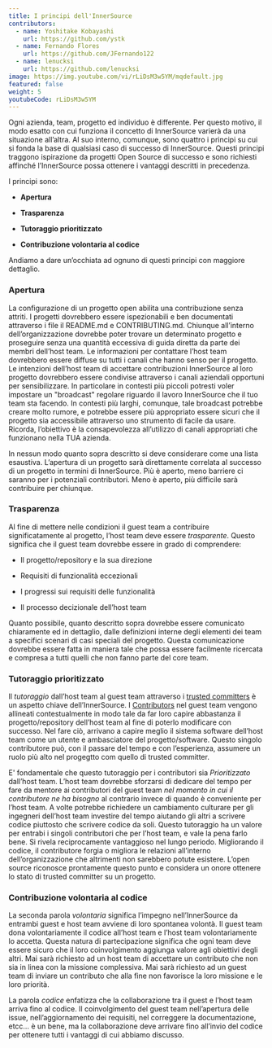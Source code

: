```yaml
---
title: I principi dell'InnerSource
contributors:
  - name: Yoshitake Kobayashi
    url: https://github.com/ystk
  - name: Fernando Flores
    url: https://github.com/JFernando122
  - name: lenucksi
    url: https://github.com/lenucksi
image: https://img.youtube.com/vi/rLiDsM3w5YM/mqdefault.jpg
featured: false
weight: 5
youtubeCode: rLiDsM3w5YM
---
```

<div class="paragraph">
<p>Ogni azienda, team, progetto ed individuo è differente.
Per questo motivo, il modo esatto con cui funziona il concetto di InnerSource varierà da una situazione all&#8217;altra.
Al suo interno, comunque, sono quattro i principi su cui si fonda la base di qualsiasi caso di successo di InnerSource.
Questi principi traggono ispirazione da progetti Open Source di successo e sono richiesti affinché l&#8217;InnerSource possa ottenere i vantaggi descritti in precedenza.</p>
</div>
<div class="paragraph">
<p>I principi sono:</p>
</div>
<div class="ulist">
<ul>
<li>
<p><strong>Apertura</strong></p>
</li>
<li>
<p><strong>Trasparenza</strong></p>
</li>
<li>
<p><strong>Tutoraggio prioritizzato</strong></p>
</li>
<li>
<p><strong>Contribuzione volontaria al codice</strong></p>
</li>
</ul>
</div>
<div class="paragraph">
<p>Andiamo a dare un&#8217;occhiata ad ognuno di questi principi con maggiore dettaglio.</p>
</div>
<div class="sect2">
<h3 id="_apertura">Apertura</h3>
<div class="paragraph">
<p>La configurazione di un progetto open abilita una contribuzione senza attriti.
I progetti dovrebbero essere ispezionabili e ben documentati attraverso i file il README.md e CONTRIBUTING.md.
Chiunque all&#8217;interno dell&#8217;organizzazione dovrebbe poter trovare un determinato progetto e proseguire senza una quantità eccessiva di guida diretta da parte dei membri dell&#8217;host team.
Le informazioni per contattare l&#8217;host team dovrebbero essere diffuse su tutti i canali che hanno senso per il progetto.
Le intenzioni dell&#8217;host team di accettare contribuzioni InnerSource al loro progetto dovrebbero essere condivise attraverso i canali aziendali opportuni per sensibilizzare.
In particolare in contesti più piccoli potresti voler impostare un "broadcast" regolare riguardo il lavoro InnerSource che il tuo team sta facendo.
In contesti più larghi, comunque, tale broadcast potrebbe creare molto rumore, e potrebbe essere più appropriato essere sicuri che il progetto sia accessibile attraverso uno strumento di facile da usare.
Ricorda, l&#8217;obiettivo è la consapevolezza all&#8217;utilizzo di canali appropriati che funzionano nella TUA azienda.</p>
</div>
<div class="paragraph">
<p>In nessun modo quanto sopra descritto si deve considerare come una lista esaustiva.
L&#8217;apertura di un progetto sarà direttamente correlata al successo di un progetto in termini di InnerSource.
Più è aperto, meno barriere ci saranno per i potenziali contributori.
Meno è aperto, più difficile sarà contribuire per chiunque.</p>
</div>
</div>
<div class="sect2">
<h3 id="_trasparenza">Trasparenza</h3>
<div class="paragraph">
<p>Al fine di mettere nelle condizioni il guest team a contribuire significatamente al progetto, l&#8217;host team deve essere <em>trasparente</em>.
Questo significa che il guest team dovrebbe essere in grado di comprendere:</p>
</div>
<div class="ulist">
<ul>
<li>
<p>Il progetto/repository e la sua direzione</p>
</li>
<li>
<p>Requisiti di funzionalità eccezionali</p>
</li>
<li>
<p>I progressi sui requisiti delle funzionalità</p>
</li>
<li>
<p>Il processo decizionale dell&#8217;host team</p>
</li>
</ul>
</div>
<div class="paragraph">
<p>Quanto possibile, quanto descritto sopra dovrebbe essere comunicato chiaramente ed in dettaglio, dalle definizioni interne degli elementi dei team a specifici scenari di casi speciali del progetto.
Questa comunicazione dovrebbe essere fatta in maniera tale che possa essere facilmente ricercata e compresa a tutti quelli che non fanno parte del core team.</p>
</div>
</div>
<div class="sect2">
<h3 id="_tutoraggio_prioritizzato">Tutoraggio prioritizzato</h3>
<div class="paragraph">
<p>Il <em>tutoraggio</em> dall&#8217;host team al guest team attraverso i <a href="https://innersourcecommons.org/learn/learning-path/trusted-committer">trusted committers</a> è un aspetto chiave dell&#8217;InnerSource.
I <a href="https://innersourcecommons.org/learn/learning-path/contributor">Contributors</a> nel guest team vengono allineati contestualmente in modo tale da far loro capire abbastanza il progetto/repository dell&#8217;host team al fine di poterlo modificare con successo.
Nel fare ciò, arrivano a capire meglio il sistema software dell&#8217;host team come un utente e ambasciatore del progetto/software.
Questo singolo contributore può, con il passare del tempo e con l&#8217;esperienza, assumere un ruolo più alto nel progegtto com quello di trusted committer.</p>
</div>
<div class="paragraph">
<p>E' fondamentale che questo tutoraggio per i contributori sia <em>Prioritizzato</em> dall&#8217;host team.
L&#8217;host team dovrebbe sforzarsi di dedicare del tempo per fare da mentore ai contributori del guest team <em>nel momento in cui il contributore ne ha bisogno</em> al contrario invece di quando è conveniente per l&#8217;host team.
A volte potrebbe richiedere un cambiamento culturare per gli ingegneri dell&#8217;host team investire del tempo aiutando gli altri a scrivere codice piuttosto che scrivere codice da soli.
Questo tutoraggio ha un valore per entrabi i singoli contributori che per l&#8217;host team, e vale la pena farlo bene.
Si rivela reciprocamente vantaggioso nel lungo periodo. Migliorando il codice, il contributore forgia o migliora le relazioni all&#8217;interno dell&#8217;organizzazione che altrimenti non sarebbero potute esistere.
L&#8217;open source riconosce prontamente questo punto e considera un onore ottenere lo stato di trusted committer su un progetto.</p>
</div>
</div>
<div class="sect2">
<h3 id="_contribuzione_volontaria_al_codice">Contribuzione volontaria al codice</h3>
<div class="paragraph">
<p>La seconda parola <em>volontaria</em> significa l&#8217;impegno nell&#8217;InnerSource da entrambi guest e host team avviene di loro spontanea volontà.
Il guest team dona volontariamente il codice all&#8217;host team e l&#8217;host team volontariamente lo accetta.
Questa natura di partecipazione significa che ogni team deve essere sicuro che il loro coinvolgimento aggiunga valore agli obiettivi degli altri.
Mai sarà richiesto ad un host team di accettare un contributo che non sia in linea con la missione complessiva.
Mai sarà richiesto ad un guest team di inviare un contributo che alla fine non favorisce la loro missione e le loro priorità.</p>
</div>
<div class="paragraph">
<p>La parola <em>codice</em> enfatizza che la collaborazione tra il guest e l&#8217;host team arriva fino al codice.
Il coinvolgimento del guest team nell&#8217;apertura delle issue, nell&#8217;aggiornamento dei requisiti, nel correggere la documentazione, etcc&#8230;&#8203; è un bene, ma la collaborazione deve arrivare fino all&#8217;invio del codice per ottenere tutti i vantaggi di cui abbiamo discusso.</p>
</div>
</div>
<!--- This file autogenerated from https://github.com/InnerSourceCommons/InnerSourceLearningPath/blob/main/scripts -->